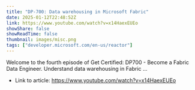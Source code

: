 ```yaml
---
title: "DP-700: Data warehousing in Microsoft Fabric"
date: 2025-01-12T22:48:52Z
link: https://www.youtube.com/watch?v=x14HaexEUEo
showShare: false
showReadTime: false
thumbnail: images/misc.png
tags: ["developer.microsoft.com/en-us/reactor"]
---
```

Welcome to the fourth episode of Get Certified: DP700 - Become a Fabric Data Engineer. Understand data warehousing in Fabric ...

- Link to article: https://www.youtube.com/watch?v=x14HaexEUEo